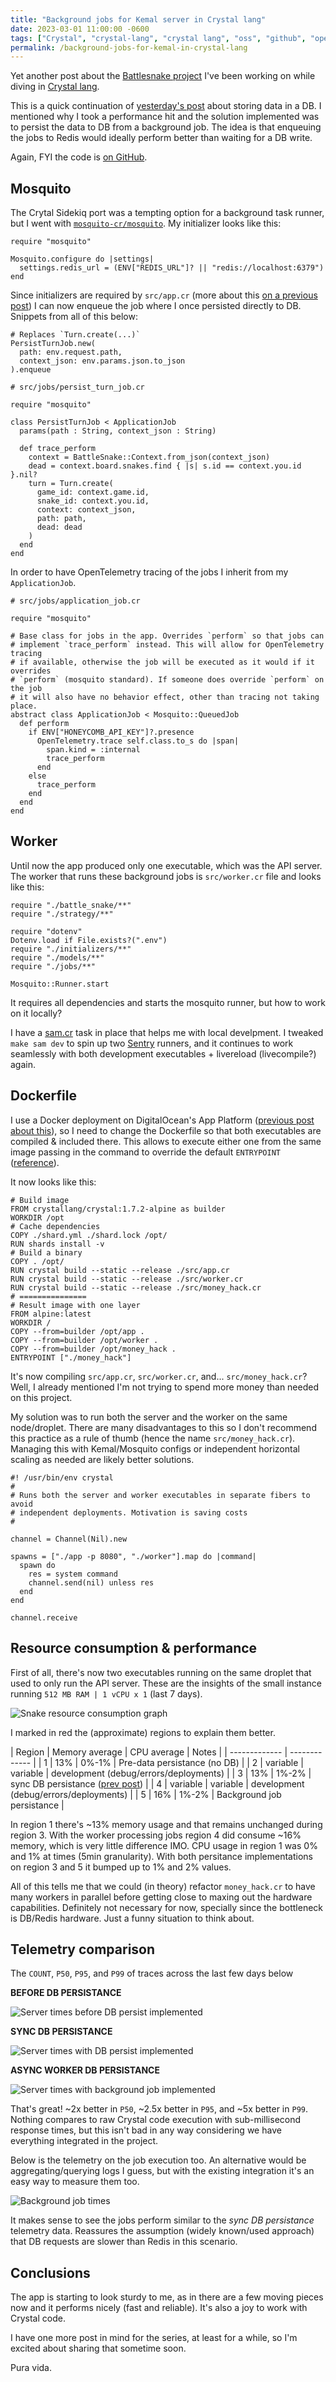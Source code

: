 ```yaml
---
title: "Background jobs for Kemal server in Crystal lang"
date: 2023-03-01 11:00:00 -0600
tags: ["Crystal", "crystal-lang", "crystal lang", "oss", "github", "open source", "background worker", "mosquito", "background job"]
permalink: /background-jobs-for-kemal-in-crystal-lang
---
```


Yet another post about the [Battlesnake project](/learning-crystal-with-battlesnake/) I've been working on while diving in [Crystal lang](https://crystal-lang.org/).

This is a quick continuation of [yesterday's post](/database-for-kemal-server-in-crystal-lang) about storing data in a DB. I mentioned why I took a performance hit and the solution implemented was to persist the data to DB from a background job. The idea is that enqueuing the jobs to Redis would ideally perform better than waiting for a DB write.

Again, FYI the code is [on GitHub](https://github.com/fdocr/CrystalSnake).

## Mosquito

The Crytal Sidekiq port was a tempting option for a background task runner, but I went with [`mosquito-cr/mosquito`](https://github.com/mosquito-cr/mosquito). My initializer looks like this:


```crystal
require "mosquito"

Mosquito.configure do |settings|
  settings.redis_url = (ENV["REDIS_URL"]? || "redis://localhost:6379")
end
```

Since initializers are required by `src/app.cr` (more about this [on a previous post](/database-for-kemal-server-in-crystal-lang)) I can now enqueue the job where I once persisted directly to DB. Snippets from all of this below:

```crystal
# Replaces `Turn.create(...)`
PersistTurnJob.new(
  path: env.request.path,
  context_json: env.params.json.to_json
).enqueue
```

```crystal
# src/jobs/persist_turn_job.cr

require "mosquito"

class PersistTurnJob < ApplicationJob
  params(path : String, context_json : String)

  def trace_perform
    context = BattleSnake::Context.from_json(context_json)
    dead = context.board.snakes.find { |s| s.id == context.you.id }.nil?
    turn = Turn.create(
      game_id: context.game.id,
      snake_id: context.you.id,
      context: context_json,
      path: path,
      dead: dead
    )
  end
end
```

In order to have OpenTelemetry tracing of the jobs I inherit from my `ApplicationJob`.

```crystal
# src/jobs/application_job.cr

require "mosquito"

# Base class for jobs in the app. Overrides `perform` so that jobs can
# implement `trace_perform` instead. This will allow for OpenTelemetry tracing
# if available, otherwise the job will be executed as it would if it overrides
# `perform` (mosquito standard). If someone does override `perform` on the job
# it will also have no behavior effect, other than tracing not taking place.
abstract class ApplicationJob < Mosquito::QueuedJob
  def perform
    if ENV["HONEYCOMB_API_KEY"]?.presence
      OpenTelemetry.trace self.class.to_s do |span|
        span.kind = :internal
        trace_perform
      end
    else
      trace_perform
    end
  end
end
```

## Worker

Until now the app produced only one executable, which was the API server. The worker that runs these background jobs is `src/worker.cr` file and looks like this:

```crystal
require "./battle_snake/**"
require "./strategy/**"

require "dotenv"
Dotenv.load if File.exists?(".env")
require "./initializers/**"
require "./models/**"
require "./jobs/**"

Mosquito::Runner.start
```

It requires all dependencies and starts the mosquito runner, but how to work on it locally?

I have a [sam.cr](https://github.com/imdrasil/sam.cr) task in place that helps me with local develpment. I tweaked `make sam dev` to spin up two [Sentry](https://github.com/samueleaton/sentry) runners, and it continues to work seamlessly with both development executables + livereload (livecompile?) again.

## Dockerfile

I use a Docker deployment on DigitalOcean's App Platform ([previous post about this](/deploy-crystal-app-with-docker-and-opentelemetry/)), so I need to change the Dockerfile so that both executables are compiled & included there. This allows to execute either one from the same image passing in the command to override the default `ENTRYPOINT` ([reference](https://docs.docker.com/engine/reference/builder/#entrypoint)).

It now looks like this:

```crystal
# Build image
FROM crystallang/crystal:1.7.2-alpine as builder
WORKDIR /opt
# Cache dependencies
COPY ./shard.yml ./shard.lock /opt/
RUN shards install -v
# Build a binary
COPY . /opt/
RUN crystal build --static --release ./src/app.cr
RUN crystal build --static --release ./src/worker.cr
RUN crystal build --static --release ./src/money_hack.cr
# ===============
# Result image with one layer
FROM alpine:latest
WORKDIR /
COPY --from=builder /opt/app .
COPY --from=builder /opt/worker .
COPY --from=builder /opt/money_hack .
ENTRYPOINT ["./money_hack"]
```

It's now compiling `src/app.cr`, `src/worker.cr`, and... `src/money_hack.cr`? Well, I already mentioned I'm not trying to spend more money than needed on this project.

My solution was to run both the server and the worker on the same node/droplet. There are many disadvantages to this so I don't recommend this practice as a rule of thumb (hence the name `src/money_hack.cr`). Managing this with Kemal/Mosquito configs or independent horizontal scaling as needed are likely better solutions.

```crystal
#! /usr/bin/env crystal
#
# Runs both the server and worker executables in separate fibers to avoid
# independent deployments. Motivation is saving costs
#

channel = Channel(Nil).new

spawns = ["./app -p 8080", "./worker"].map do |command|
  spawn do
    res = system command
    channel.send(nil) unless res
  end
end

channel.receive
```

## Resource consumption & performance

First of all, there's now two executables running on the same droplet that used to only run the API server. These are the insights of the small instance running `512 MB RAM | 1 vCPU x 1` (last 7 days).

![Snake resource consumption graph](/assets/snake_resource_consumption.png)

I marked in red the (approximate) regions to explain them better.

| Region  | Memory average | CPU average | Notes |
| ------------- | ------------- |
| 1  | 13%  | 0%-1%  | Pre-data persistance (no DB) |
| 2  | variable  | variable  | development (debug/errors/deployments) |
| 3  | 13%  | 1%-2%  | sync DB persistance ([prev post](/database-for-kemal-server-in-crystal-lang)) |
| 4  | variable  | variable  | development (debug/errors/deployments) |
| 5  | 16%  | 1%-2%  | Background job persistance |

In region 1 there's ~13% memory usage and that remains unchanged during region 3. With the worker processing jobs region 4 did consume ~16% memory, which is very little difference IMO. CPU usage in region 1 was 0% and 1% at times (5min granularity). With both persitance implementations on region 3 and 5 it bumped up to 1% and 2% values.

All of this tells me that we could (in theory) refactor `money_hack.cr` to have many workers in parallel before getting close to maxing out the hardware capabilities. Definitely not necessary for now, specially since the bottleneck is DB/Redis hardware. Just a funny situation to think about.

## Telemetry comparison

The `COUNT`, `P50`, `P95`, and `P99` of traces across the last few days below

**BEFORE DB PERSISTANCE**

![Server times before DB persist implemented](/assets/without_db_server_times.png)

**SYNC DB PERSISTANCE**

![Server times with DB persist implemented](/assets/db_sync_server_times.png)

**ASYNC WORKER DB PERSISTANCE**

![Server times with background job implemented](/assets/mosquito_jobs_server_times.png)

That's great! ~2x better in `P50`, ~2.5x better in `P95`, and ~5x better in `P99`. Nothing compares to raw Crystal code execution with sub-millisecond response times, but this isn't bad in any way considering we have everything integrated in the project.

Below is the telemetry on the job execution too. An alternative would be aggregating/querying logs I guess, but with the existing integration it's an easy way to measure them too.

![Background job times](/assets/mosquito_jobs_worker_times.png)

It makes sense to see the jobs perform similar to the _sync DB persistance_ telemetry data. Reassures the assumption (widely known/used approach) that DB requests are slower than Redis in this scenario.

## Conclusions

The app is starting to look sturdy to me, as in there are a few moving pieces now and it performs nicely (fast and reliable). It's also a joy to work with Crystal code.

I have one more post in mind for the series, at least for a while, so I'm excited about sharing that sometime soon.

Pura vida.